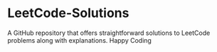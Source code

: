 # LeetCode-Solutions
A GitHub repository that offers straightforward solutions to LeetCode problems along with explanations.
Happy Coding

